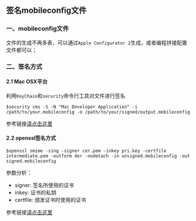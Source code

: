 ## 签名mobileconfig文件

### 一、mobileconfig文件

文件的生成不再多表，可以通过`Apple Configurator 2`生成，或者编程拼接配置文件都可以；

### 二、签名方式

#### 2.1 Mac OSX平台

利用`KeyChain`和`security`命令行工具对文件进行签名

```
$security cms -S -N "Mac Developer Application" -i /path/to/your.mobileconfig -o /path/to/your/signed/output.mobileconfig
```

参考链接[请点击这里](https://osxdominion.wordpress.com/2015/04/21/signing-mobileconfig-profiles-with-keychain-certificates/)

#### 2.2 openssl签名方式

```
$openssl smime -sing -signer cer.pem -inkey pri.key -certfile intermediate.pem -outform der -nodetach -in unsigned.mobileconfig -out signed.mobileconfig
```

参数分析：

- signer: 签名所使用的证书
- inkey: 证书的私钥
- certfile: 颁发证书时使用的证书

参考链接[请点击这里](https://9elements.com/io/signing-configuration-profiles-with-openssl-in-pure-ruby/)